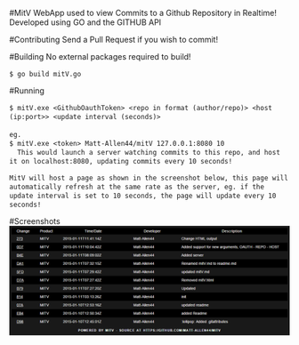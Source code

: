 #MitV
WebApp used to view Commits to a Github Repository in Realtime!
Developed using GO and the GITHUB API

#Contributing
Send a Pull Request if you wish to commit!

#Building
No external packages required to build!
``` 
$ go build mitV.go
```

#Running
```
$ mitV.exe <GithubOauthToken> <repo in format (author/repo)> <host (ip:port>> <update interval (seconds)>

eg.
$ mitV.exe <token> Matt-Allen44/mitV 127.0.0.1:8080 10
  This would launch a server watching commits to this repo, and host it on localhost:8080, updating commits every 10 seconds!
```

```
MitV will host a page as shown in the screenshot below, this page will automatically refresh at the same rate as the server, eg. if the update interval is set to 10 seconds, the page will update every 10 seconds!
```


#Screenshots
![MITV Web View as of 11/01/2015](https://raw.githubusercontent.com/Matt-Allen44/mitV/master/mitv.png)

